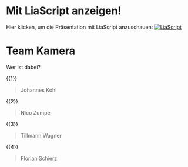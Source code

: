 <!--
author:   Florian Schierz, Tillmann Wagner, Johannes Kohl, Nico Zumpe

email:    florischierz@gmail.com

version:  1.0.1

language: de

narrator: Deutsch Female

import: https://github.com/liascript/CodeRunner

-->
# Mit LiaScript anzeigen!

Hier klicken, um die Präsentation mit LiaScript anzuschauen:
[![LiaScript](https://raw.githubusercontent.com/LiaScript/LiaScript/master/badges/course.svg)](https://liascript.github.io/course/?https://github.com/Florian2501/Vortrag-Code-Snippet/blob/master/CodeSnippetPresentation.md)

# Team Kamera


Wer ist dabei?

{{1}}
>Johannes Kohl

{{2}}
>Nico Zumpe

{{3}}
>Tillmann Wagner

{{4}}
>Florian Schierz
